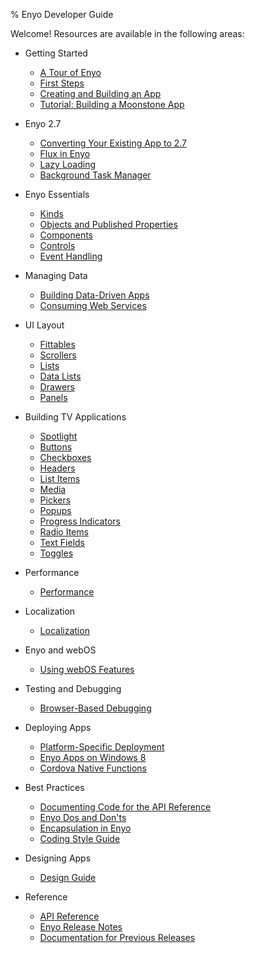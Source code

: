 ﻿% Enyo Developer Guide

Welcome!  Resources are available in the following areas:

* Getting Started

    * [A Tour of Enyo](getting-started/enyo-tour.html)
    * [First Steps](getting-started/first-steps.html)
    * [Creating and Building an App](getting-started/creating-and-building-an-app.html)
    * [Tutorial: Building a Moonstone App](getting-started/moonstone-app-tutorial.html)

* Enyo 2.7

    * [Converting Your Existing App to 2.7](building-apps/conversion-to-2.7.html)
    * [Flux in Enyo](building-apps/flux-in-enyo.html)
    * [Lazy Loading](building-apps/lazy-loading.html)
    * [Background Task Manager](building-apps/background-task-manager.html)

* Enyo Essentials

    * [Kinds](key-concepts/kinds.html)
    * [Objects and Published Properties](key-concepts/objects-and-published-properties.html)
    * [Components](key-concepts/components.html)
    * [Controls](key-concepts/controls.html)
    * [Event Handling](key-concepts/event-handling.html)

* Managing Data

    * [Building Data-Driven Apps](building-apps/managing-data/building-data-driven-apps.html)
    * [Consuming Web Services](building-apps/managing-data/consuming-web-services.html)

* UI Layout

    * [Fittables](building-apps/layout/fittables.html)
    * [Scrollers](building-apps/layout/scrollers.html)
    * [Lists](building-apps/layout/lists.html)
    * [Data Lists](building-apps/layout/data-lists.html)
    * [Drawers](building-apps/layout/drawers.html)
    * [Panels](building-apps/layout/panels.html)

* Building TV Applications

    * [Spotlight](building-apps/spotlight.html)
    * [Buttons](building-apps/controls/buttons.html)
    * [Checkboxes](building-apps/controls/checkboxes.html)
    * [Headers](building-apps/controls/headers.html)
    * [List Items](building-apps/controls/list-items.html)
    * [Media](building-apps/controls/media.html)
    * [Pickers](building-apps/controls/pickers.html)
    * [Popups](building-apps/controls/popups.html)
    * [Progress Indicators](building-apps/controls/progress-indicators.html)
    * [Radio Items](building-apps/controls/radio-items.html)
    * [Text Fields](building-apps/controls/text-fields.html)
    * [Toggles](building-apps/controls/toggles.html)

* Performance

    * [Performance](building-apps/performance/performance.html)

* Localization

    * [Localization](building-apps/localization.html)

* Enyo and webOS

    * [Using webOS Features](building-apps/using-webos-features.html)

* Testing and Debugging

    * [Browser-Based Debugging](building-apps/testing-and-debugging/browser-based-debugging.html)

* Deploying Apps

    * [Platform-Specific Deployment](deploying-apps/platform-specific-deployment.html)
    * [Enyo Apps on Windows 8](deploying-apps/enyo-apps-on-windows-8.html)
    * [Cordova Native Functions](deploying-apps/cordova-native-functions.html)

* Best Practices

    * [Documenting Code for the API Reference](best-practices/api-reference.html)
    * [Enyo Dos and Don'ts](best-practices/dos-and-donts.html)
    * [Encapsulation in Enyo](best-practices/encapsulation-in-enyo.html)
    * [Coding Style Guide](best-practices/style-guide.html)

* Designing Apps

    * [Design Guide](design.html)

* Reference

    * [API Reference](../index.html)
    * [Enyo Release Notes](release-notes.html)
    * [Documentation for Previous Releases](previous-releases.html)
